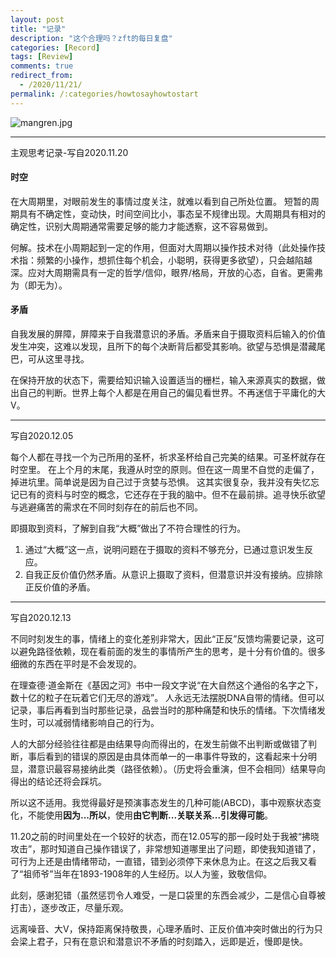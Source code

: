 ```yaml
---
layout: post
title: "记录"
description: "这个合理吗？zft的每日复盘"
categories: [Record]
tags: [Review]
comments: true
redirect_from:
  - /2020/11/21/
permalink: /:categories/howtosayhowtostart
---
```


![mangren.jpg](https://i.loli.net/2020/12/14/FDKguWjQ7PJABbp.jpg)

****

主观思考记录-写自2020.11.20

#### 时空
在大周期里，对眼前发生的事情过度关注，就难以看到自己所处位置。
短暂的周期具有不确定性，变动快，时间空间比小，事态呈不规律出现。大周期具有相对的确定性，识别大周期通常需要足够的能力才能透察，这不容易做到。

何解。技术在小周期起到一定的作用，但面对大周期以操作技术对待（此处操作技术指：频繁的小操作，想抓住每个机会，小聪明，获得更多欲望），只会越陷越深。应对大周期需具有一定的哲学/信仰，眼界/格局，开放的心态，自省。更需弗为（即无为）。


#### 矛盾

自我发展的屏障，屏障来于自我潜意识的矛盾。矛盾来自于摄取资料后输入的价值发生冲突，这难以发现，且所下的每个决断背后都受其影响。欲望与恐惧是潜藏尾巴，可从这里寻找。

在保持开放的状态下，需要给知识输入设置适当的栅栏，输入来源真实的数据，做出自己的判断。世界上每个人都是在用自己的偏见看世界。不再迷信于平庸化的大V。

****

写自2020.12.05

每个人都在寻找一个为己所用的圣杯，祈求圣杯给自己完美的结果。可圣杯就存在时空里。
在上个月的末尾，我遵从时空的原则。但在这一周里不自觉的走偏了，掉进坑里。简单说是因为自己过于贪婪与恐惧。
这其实很复杂，我并没有失忆忘记已有的资料与时空的概念，它还存在于我的脑中。但不在最前排。追寻快乐欲望与逃避痛苦的需求在不同时刻存在的前后也不同。

即摄取到资料，了解到自我“大概”做出了不符合理性的行为。
1. 通过“大概”这一点，说明问题在于摄取的资料不够充分，已通过意识发生反应。
2. 自我正反价值仍然矛盾。从意识上摄取了资料，但潜意识并没有接纳。应排除正反价值的矛盾。

**** 

写自2020.12.13

不同时刻发生的事，情绪上的变化差别非常大，因此“正反”反馈均需要记录，这可以避免路径依赖，现在看前面的发生的事情所产生的思考，是十分有价值的。很多细微的东西在平时是不会发现的。

在理查德·道金斯在《基因之河》书中一段文字说“在大自然这个通俗的名字之下，数十亿的粒子在玩着它们无尽的游戏”。
人永远无法摆脱DNA自带的情绪。但可以记录，事后再看到当时那些记录，品尝当时的那种痛楚和快乐的情绪。下次情绪发生时，可以减弱情绪影响自己的行为。

人的大部分经验往往都是由结果导向而得出的，在发生前做不出判断或做错了判断，事后看到的错误的原因是由具体而单一的一串事件导致的，这看起来十分明显，潜意识最容易接纳此类（路径依赖）。（历史将会重演，但不会相同）结果导向得出的结论还将会踩坑。

所以这不适用。我觉得最好是预演事态发生的几种可能(ABCD)，事中观察状态变化，不能使用**因为...所以**，使用**由它判断...关联关系...引发得可能**。

11.20之前的时间里处在一个较好的状态，而在12.05写的那一段时处于我被“拂晓攻击”，那时知道自己操作错误了，非常想知道哪里出了问题，即使我知道错了，可行为上还是由情绪带动，一直错，错到必须停下来休息为止。在这之后我又看了“祖师爷”当年在1893-1908年的人生经历。以人为鉴，致敬信仰。

此刻，感谢犯错（虽然惩罚令人难受，一是口袋里的东西会减少，二是信心自尊被打击），逐步改正，尽量乐观。

远离噪音、大V，保持距离保持敬畏，心理矛盾时、正反价值冲突时做出的行为只会梁上君子，只有在意识和潜意识不矛盾的时刻踏入，远即是近，慢即是快。



